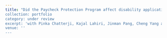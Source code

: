```yaml
---
title: "Did the Paycheck Protection Program affect disability applications during the COVID-19 pandemic?” 
collection: portfolio 
category: under review
excerpt: 'with Pinka Chatterji, Kajal Lahiri, Jinman Pang, Cheng Yang and Yimeng Yin (Grant NO. RDR18000003).'
venue: ''
---
```

